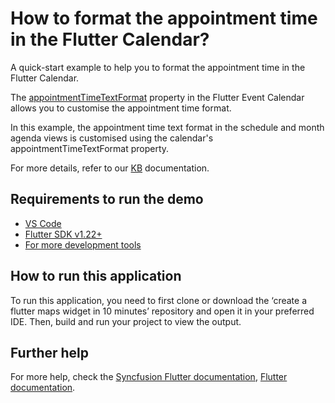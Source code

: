 # How to format the appointment time in the Flutter Calendar?

A quick-start example to help you to format the appointment time in the Flutter Calendar.

The [appointmentTimeTextFormat](https://help.syncfusion.com/flutter/calendar/appointments#appointment-time-format) property in the Flutter Event Calendar allows you to customise the appointment time format.

In this example, the appointment time text format in the schedule and month agenda views is customised using the calendar's appointmentTimeTextFormat property.

For more details, refer to our [KB](https://www.syncfusion.com/kb/11989/how-to-format-the-appointment-time-in-the-flutter-calendar) documentation.

## Requirements to run the demo
* [VS Code](https://code.visualstudio.com/download)
* [Flutter SDK v1.22+](https://flutter.dev/docs/development/tools/sdk/overview)
* [For more development tools](https://flutter.dev/docs/development/tools/devtools/overview)

## How to run this application
To run this application, you need to first clone or download the ‘create a flutter maps widget in 10 minutes’ repository and open it in your preferred IDE. Then, build and run your project to view the output.

## Further help
For more help, check the [Syncfusion Flutter documentation](https://help.syncfusion.com/flutter/introduction/overview),
 [Flutter documentation](https://flutter.dev/docs/get-started/install).